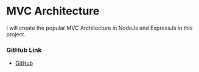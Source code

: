 # MVC Architecture
I will create the popular MVC Architecture in NodeJs and ExpressJs in this project.
### GitHub Link
- [GitHub](https://github.com/mstsurnalyakter/mvc_architecture)
